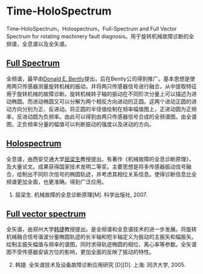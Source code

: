# Time-HoloSpectrum
Time-HoloSpectrum，Holospectrum，Full-Spectrum and  Full Vector Spectrum for rotating machinery fault diagnosis。用于旋转机械故障诊断的全频谱，全息谱以及全矢谱。 

## [Full Spectrum](./doc/fs.md)
  全频谱，最早由[Donald E. Bently](https://en.wikipedia.org/wiki/Donald_E._Bently)提出，后在Bently公司得到推广。基本思想是使用两只传感器测量旋转机械的振动，并将两只传感器信号进行融合，从中提取特征用于旋转机械的故障诊断。旋转机械转子轴的振动在不同阶次分量上可以描述为进动椭圆。而进动椭圆又可以分解为两个相反方向进动的正圆。这两个进动正圆的进动方向分别为正、反进动。将正圆的半径值绘制在频率幅值图上，正进动圆为正频率，反进动圆为负频率。由此可以得到由两只传感器信号合成的全频谱图。由全谱图，正负频率分量的幅值可以判断振动的强度以及进动的方向。
  
## [Holospectrum](./doc/hols.md)
  全息谱，由西安交通大学[屈梁生](https://baike.baidu.com/item/%E5%B1%88%E6%A2%81%E7%94%9F)教授提出。有著作《机械故障的全息诊断原理》，及大量论文。成果获得国家技术发明二等奖。主要思想是将多传感器振动信号融合，绘制出不同阶次信号的椭圆轨迹，并考虑其相位关系信息。使得诊断信息比全频谱更加全面，也更准确。得到广泛应用。
  
  1. 屈梁生. 机械故障的全息诊断原理[M]. 科学出版社, 2007.

## [Full vector spectrum](./doc/fvs.md)
  全矢谱，由郑州大学[韩捷](http://www5.zzu.edu.cn/mech/info/1074/1777.htm)教授提出。是全频谱和全息谱技术的进一步发展。将旋转机械融合信号谐波分量椭圆轨迹的长半轴和短半轴定义为振动的主振矢和幅振矢。绘制主振矢幅值与频率的谱图，同时求得轨迹椭圆的相位、离心率等参数。全矢谱图不受传感器安装方位的影响，更加全面的反映了振动的特性。
  
  2. 韩捷. 全矢谱技术及设备故障诊断应用研究 [D][D]. 上海: 同济大学, 2005.

